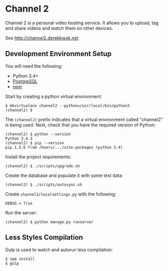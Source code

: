 Channel 2
=========

Channel 2 is a personal video hosting service. It allows you to upload, tag and share videos and watch them on other devices.

See http://channel2.derekkwok.net

Development Environment Setup
-----------------------------

You will need the following:

- Python 3.4+
- [PostgreSQL](http://www.postgresql.org/)
- [npm](https://www.npmjs.org/)

Start by creating a python virtual environment:

	$ mkvirtualenv channel2 --python=/usr/local/bin/python3
	(channel2) $ 

The `(channel2)` prefix indicates that a virtual environment called "channel2" is being used. Next, check that you have the required version of Python:

	(channel2) $ python --version
	Python 3.4.3
	(channel2) $ pip --version
	pip 1.5.6 from /Users/.../site-packages (python 3.4)

Install the project requirements:

	(channel2) $ ./scripts/upgrade.sh

Create the database and populate it with some test data:

	(channel2) $ ./scripts/autosync.sh

Create `channel2/localsettings.py` with the following:
	
	DEBUG = True

Run the server:

	(channel2) $ python manage.py runserver


Less Styles Compilation
-----------------------

Gulp is used to watch and autorun less compilation:

    $ npm install
    $ gulp
